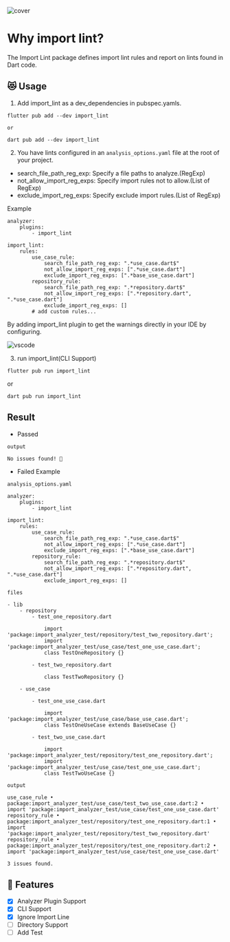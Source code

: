 ![cover](https://raw.githubusercontent.com/kawa1214/import-lint/main/resources/cover.png)

# Why import lint?

The Import Lint package defines import lint rules and report on lints found in Dart code.

## 😻 Usage

1. Add import_lint as a dev_dependencies in pubspec.yamls.

```
flutter pub add --dev import_lint

or

dart pub add --dev import_lint
```

2. You have lints configured in an `analysis_options.yaml` file at the root of your project.

- search_file_path_reg_exp: Specify a file paths to analyze.(RegExp)
- not_allow_import_reg_exps: Specify import rules not to allow.(List of RegExp)
- exclude_import_reg_exps: Specify exclude import rules.(List of RegExp)

Example

```
analyzer:
    plugins:
        - import_lint

import_lint:
    rules:
        use_case_rule:
            search_file_path_reg_exp: ".*use_case.dart$"
            not_allow_import_reg_exps: [".*use_case.dart"]
            exclude_import_reg_exps: [".*base_use_case.dart"]
        repository_rule:
            search_file_path_reg_exp: ".*repository.dart$"
            not_allow_import_reg_exps: [".*repository.dart", ".*use_case.dart"]
            exclude_import_reg_exps: []
        # add custom rules...

```

By adding import_lint plugin to get the warnings directly in your IDE by configuring.

![vscode](https://raw.githubusercontent.com/kawa1214/import-lint/main/resources/vscode.png)

3. run import_lint(CLI Support)

```
flutter pub run import_lint
```
or
```
dart pub run import_lint
```

## Result

- Passed

`output`
```
No issues found! 🎉
```

- Failed Example

`analysis_options.yaml`

```
analyzer:
    plugins:
        - import_lint

import_lint:
    rules:
        use_case_rule:
            search_file_path_reg_exp: ".*use_case.dart$"
            not_allow_import_reg_exps: [".*use_case.dart"]
            exclude_import_reg_exps: [".*base_use_case.dart"]
        repository_rule:
            search_file_path_reg_exp: ".*repository.dart$"
            not_allow_import_reg_exps: [".*repository.dart", ".*use_case.dart"]
            exclude_import_reg_exps: []

```

`files`

```
- lib
    - repository
        - test_one_repository.dart

            import 'package:import_analyzer_test/repository/test_two_repository.dart';
            import 'package:import_analyzer_test/use_case/test_one_use_case.dart';
            class TestOneRepository {}

        - test_two_repository.dart
        
            class TestTwoRepository {}
    
    - use_case

        - test_one_use_case.dart
        
            import 'package:import_analyzer_test/use_case/base_use_case.dart';
            class TestOneUseCase extends BaseUseCase {}
        
        - test_two_use_case.dart
        
            import 'package:import_analyzer_test/repository/test_one_repository.dart';
            import 'package:import_analyzer_test/use_case/test_one_use_case.dart';
            class TestTwoUseCase {}
```


`output`

```{dart}
use_case_rule • package:import_analyzer_test/use_case/test_two_use_case.dart:2 • import 'package:import_analyzer_test/use_case/test_one_use_case.dart'
repository_rule • package:import_analyzer_test/repository/test_one_repository.dart:1 • import 'package:import_analyzer_test/repository/test_two_repository.dart'
repository_rule • package:import_analyzer_test/repository/test_one_repository.dart:2 • import 'package:import_analyzer_test/use_case/test_one_use_case.dart'

3 issues found.
```

## 🧤 Features

- [x] Analyzer Plugin Support
- [x] CLI Support
- [x] Ignore Import Line
- [ ] Directory Support
- [ ] Add Test